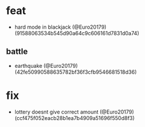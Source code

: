 # feat

* hard mode in blackjack (@Euro20179) (91588063534b545d90a64c9c606161d7831d0a74)

## battle

* earthquake (@Euro20179) (42fe50990588635782bf36f3cfb9546681518d36)


# fix

* lottery doesnt give correct amount (@Euro20179) (ccf475f052eacb28b1ea7b4909a51696f550d8f3)


